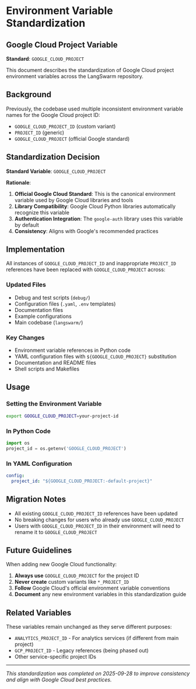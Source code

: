 # Environment Variable Standardization

## Google Cloud Project Variable

**Standard**: `GOOGLE_CLOUD_PROJECT`

This document describes the standardization of Google Cloud project environment variables across the LangSwarm repository.

## Background

Previously, the codebase used multiple inconsistent environment variable names for the Google Cloud project ID:
- `GOOGLE_CLOUD_PROJECT_ID` (custom variant)
- `PROJECT_ID` (generic)
- `GOOGLE_CLOUD_PROJECT` (official Google standard)

## Standardization Decision

**Standard Variable**: `GOOGLE_CLOUD_PROJECT`

**Rationale**:
1. **Official Google Cloud Standard**: This is the canonical environment variable used by Google Cloud libraries and tools
2. **Library Compatibility**: Google Cloud Python libraries automatically recognize this variable
3. **Authentication Integration**: The `google-auth` library uses this variable by default
4. **Consistency**: Aligns with Google's recommended practices

## Implementation

All instances of `GOOGLE_CLOUD_PROJECT_ID` and inappropriate `PROJECT_ID` references have been replaced with `GOOGLE_CLOUD_PROJECT` across:

### Updated Files
- Debug and test scripts (`debug/`)
- Configuration files (`.yaml`, `.env` templates)
- Documentation files
- Example configurations
- Main codebase (`langswarm/`)

### Key Changes
- Environment variable references in Python code
- YAML configuration files with `${GOOGLE_CLOUD_PROJECT}` substitution
- Documentation and README files
- Shell scripts and Makefiles

## Usage

### Setting the Environment Variable
```bash
export GOOGLE_CLOUD_PROJECT=your-project-id
```

### In Python Code
```python
import os
project_id = os.getenv('GOOGLE_CLOUD_PROJECT')
```

### In YAML Configuration
```yaml
config:
  project_id: "${GOOGLE_CLOUD_PROJECT:-default-project}"
```

## Migration Notes

- All existing `GOOGLE_CLOUD_PROJECT_ID` references have been updated
- No breaking changes for users who already use `GOOGLE_CLOUD_PROJECT`
- Users with `GOOGLE_CLOUD_PROJECT_ID` in their environment will need to rename it to `GOOGLE_CLOUD_PROJECT`

## Future Guidelines

When adding new Google Cloud functionality:
1. **Always use** `GOOGLE_CLOUD_PROJECT` for the project ID
2. **Never create** custom variants like `*_PROJECT_ID`
3. **Follow** Google Cloud's official environment variable conventions
4. **Document** any new environment variables in this standardization guide

## Related Variables

These variables remain unchanged as they serve different purposes:
- `ANALYTICS_PROJECT_ID` - For analytics services (if different from main project)
- `GCP_PROJECT_ID` - Legacy references (being phased out)
- Other service-specific project IDs

---

*This standardization was completed on 2025-09-28 to improve consistency and align with Google Cloud best practices.*
